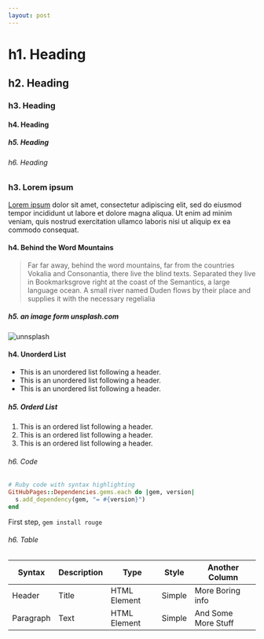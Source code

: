 ```yaml
---
layout: post
---
```


# h1. Heading

## h2. Heading

### h3. Heading

#### h4. Heading

##### h5. Heading

###### h6. Heading

### h3. Lorem ipsum

[Lorem ipsum](https://en.wikipedia.org/wiki/Lorem_ipsum) dolor sit amet, consectetur adipiscing elit, sed do eiusmod tempor incididunt ut labore et dolore magna aliqua. Ut enim ad minim veniam, quis nostrud exercitation ullamco laboris nisi ut aliquip ex ea commodo consequat.

#### h4. Behind the Word Mountains

> Far far away, behind the word mountains, far from the countries Vokalia and Consonantia, there live the blind texts. Separated they live in Bookmarksgrove right at the coast of the Semantics, a large language ocean. A small river named Duden flows by their place and supplies it with the necessary regelialia

##### h5. an image form unsplash.com

![unnsplash](https://source.unsplash.com/random/800x360)

#### h4. Unorderd List

- This is an unordered list following a header.
- This is an unordered list following a header.
- This is an unordered list following a header.

##### h5. Orderd List

1. This is an ordered list following a header.
2. This is an ordered list following a header.
3. This is an ordered list following a header.

###### h6. Code

```ruby
# Ruby code with syntax highlighting
GitHubPages::Dependencies.gems.each do |gem, version|
  s.add_dependency(gem, "= #{version}")
end
```

First step,  `gem install rouge`

###### h6. Table

|Syntax|Description|Type|Style|Another Column|
|---|---|---|---|---|
|Header|Title|HTML Element|Simple|More Boring info|
|Paragraph|Text|HTML Element|Simple|And Some More Stuff|

<!-- https://images.unsplash.com/photo-1621370115429-9758ccdf88f8?crop=entropy&cs=tinysrgb&fit=crop&fm=jpg&h=360&ixlib=rb-1.2.1&q=80&w=800 -->

<!-- https://images.unsplash.com/photo-1622129710676-16a6b2014aec?crop=entropy&cs=tinysrgb&fit=crop&fm=jpg&h=360&ixlib=rb-1.2.1&q=80&w=800 -->